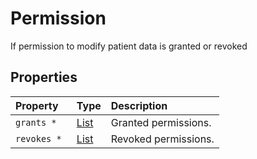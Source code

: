 # Permission

If permission to modify patient data is granted or revoked


## Properties

| Property | Type | Description |
| :--- | :--- | :--- |
| `grants * ` | [List](PermissionItem) | Granted permissions.  |
| `revokes * ` | [List](PermissionItem) | Revoked permissions.  |

